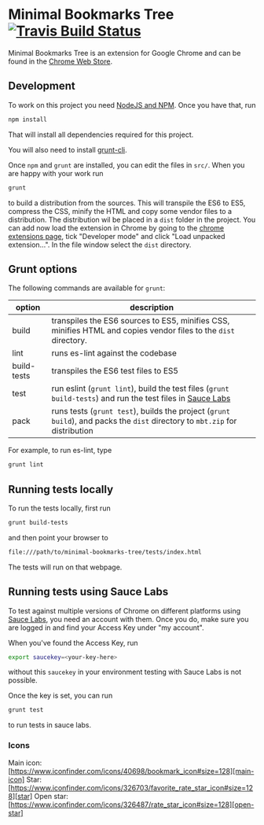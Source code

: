 # Minimal Bookmarks Tree [![Travis Build Status](https://api.travis-ci.org/rpkamp/chrome-minimal-bookmarks-tree.svg)](https://travis-ci.org/rpkamp/chrome-minimal-bookmarks-tree)

Minimal Bookmarks Tree is an extension for Google Chrome and can be found in the [Chrome Web Store](https://chrome.google.com/webstore/detail/mohenkbngkbmdlkiemonbgdfgdjacaeb).

## Development

To work on this project you need [NodeJS and NPM][NPM].
Once you have that, run

```bash
npm install
```

That will install all dependencies required for this project.

You will also need to install [grunt-cli][grunt-cli].

Once `npm` and `grunt` are installed, you can edit the files in `src/`. When you are happy with your work run

```bash
grunt
```

to build a distribution from the sources. This will transpile the ES6 to ES5, compress the CSS,
minify the HTML and copy some vendor files to a distribution. The distribution wil be placed
in a `dist` folder in the project.
You can add now load the extension in Chrome by going to the [chrome extensions page][chrome-extensions],
tick "Developer mode" and click "Load unpacked extension...". In the file window select the `dist` directory.

## Grunt options
The following commands are available for `grunt`:

| option | description |
| --- | --- |
| build | transpiles the ES6 sources to ES5, minifies CSS, minifies HTML and copies vendor files to the `dist` directory. |
| lint | runs es-lint against the codebase |
| build-tests | transpiles the ES6 test files to ES5 |
| test | run eslint (`grunt lint`), build the test files (`grunt build-tests`) and run the test files in [Sauce Labs][sauce-labs] |
| pack | runs tests (`grunt test`), builds the project (`grunt build`), and packs the `dist` directory to `mbt.zip` for distribution |

For example, to run es-lint, type

```bash
grunt lint
```

## Running tests locally
To run the tests locally, first run

```bash
grunt build-tests
```

and then point your browser to

```bash
file:///path/to/minimal-bookmarks-tree/tests/index.html
```

The tests will run on that webpage.

## Running tests using Sauce Labs
To test against multiple versions of Chrome on different platforms using [Sauce Labs][sauce-labs],
you need an account with them. Once you do, make sure you are logged in and find your Access Key
under "my account".

When you've found the Access Key, run 

```bash
export saucekey=<your-key-here>
```

without this `saucekey` in your environment testing with Sauce Labs is not possible.

Once the key is set, you can run

```bash
grunt test
```

to run tests in sauce labs.

### Icons

Main icon: [https://www.iconfinder.com/icons/40698/bookmark_icon#size=128][main-icon]
Star: [https://www.iconfinder.com/icons/326703/favorite_rate_star_icon#size=128][star]
Open star: [https://www.iconfinder.com/icons/326487/rate_star_icon#size=128][open-star]

[NPM]: https://docs.npmjs.com/getting-started/installing-node
[grunt-cli]: http://gruntjs.com/getting-started#installing-the-cli
[chrome-extensions]: chrome://extensions/
[sauce-labs]: https://saucelabs.com/
[main-icon]: https://www.iconfinder.com/icons/40698/bookmark_icon#size=128
[star]: https://www.iconfinder.com/icons/326703/favorite_rate_star_icon#size=128
[open-star]: https://www.iconfinder.com/icons/326487/rate_star_icon#size=128
